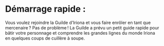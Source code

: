 # Démarrage rapide : 
Vous voulez rejoindre la Guilde d'Iriona et vous faire enrôler en tant que mercenaire ? Pas de problème ! La Guilde a prévu un petit guide rapide pour bâtir votre personnage et comprendre les grandes lignes du monde Iriona en quelques coups de cuillère à soupe. 

## 
